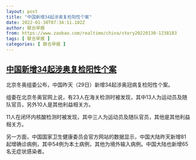 ```yaml
---
layout: post
title: "中国新增34起涉奥复检阳性个案"
date: 2022-01-30T07:34:11.102Z
author: 联合早报
from: https://www.zaobao.com/realtime/china/story20220130-1238183
tags: [ 联合早报 ]
categories: [ 联合早报 ]
---
```

<!--1643549400000-->
[中国新增34起涉奥复检阳性个案](https://www.zaobao.com/realtime/china/story20220130-1238183)
------

<div>
<p>北京冬奥组委公布，中国昨天（29日）新增34起涉奥冠病复检阳性个案。</p><p>组委在北京冬奥官网上说，有23人在海关检测时被发现，其中13人为运动员及随队官员，另外10人是其他利益相关方。</p><p>11人在闭环内核酸检测时被发现，其中三人为运动员及随队官员，其他是其他利益相关方。</p><section id="imu"><div id="dfp-ad-imu1">        </div></section><p>另一方面，中国国家卫生健康委员会官方网站的数据显示，中国大陆昨天新增81起增确诊病例，其中54例为本土病例，其他为境外输入病例。中国大陆也新增65名无症状感染者。</p>      <div class="cx_paywall_placeholder" id="sph_cdp_40"></div>
</div>
